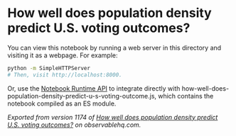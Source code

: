 # How well does population density predict U.S. voting outcomes?

You can view this notebook by running a web server in this directory and
visiting it as a webpage. For example:

```sh
python -m SimpleHTTPServer
# Then, visit http://localhost:8000.
```

Or, use the [Notebook Runtime API](https://github.com/observablehq/notebook-runtime) to
integrate directly with how-well-does-population-density-predict-u-s-voting-outcome.js, which contains the notebook compiled as an
ES module.

*Exported from version 1174 of [How well does population density predict U.S. voting outcomes?](https://observablehq.com/@jake-low/how-well-does-population-density-predict-u-s-voting-outcome) on observablehq.com.*